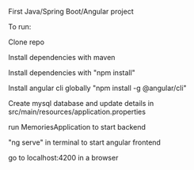 First Java/Spring Boot/Angular project

To run:

Clone repo

Install dependencies with maven

Install dependencies with "npm install"

Install angular cli globally "npm install -g @angular/cli"

Create mysql database and update details in src/main/resources/application.properties

run MemoriesApplication to start backend

"ng serve" in terminal to start angular frontend

go to localhost:4200 in a browser
